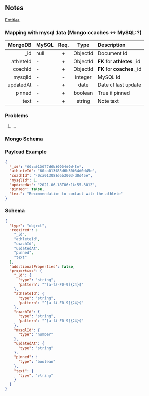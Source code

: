 ## Notes

[Entities](../README.md).

### Mapping with mysql data (Mongo:coaches <-> MySQL:?)

|   MongoDB | MySQL | Req. |   Type   | Description                  |
| --------: | :---- | :--: | :------: | :--------------------------- |
|      \_id | null  |  +   | ObjectId | Document Id                  |
| athleteId | -     |  +   | ObjectId | **FK** for **athletes**.\_id |
|   coachId | -     |  +   | ObjectId | **FK** for **coaches**.\_id  |
|   mysqlId | -     |  -   | integer  | MySQL Id                     |
| updatedAt | -     |  +   |   date   | Date of last update          |
|    pinned | -     |  +   | boolean  | True if pinned               |
|      text | -     |  +   |  string  | Note text                    |

### Problems

1. ...

### Mongo Schema

### Payload Example

```json
{
  "_id": "60ca013077d6b30034d0d45e",
  "athleteId": "60ca013088d6b30034d0d45e",
  "coachId": "40ca013088d6b30034d0d45e",
  "mysqlId": 1,
  "updatedAt": "2021-06-18T06:18:55.301Z",
  "pinned": false,
  "text": "Recommendation to contact with the athlete"
}
```

### Schema

```json
{
  "type": "object",
  "required": [
    "_id",
    "athleteId",
    "coachId",
    "updatedAt",
    "pinned",
    "text"
  ],
  "additionalProperties": false,
  "properties": {
    "_id": {
      "type": "string",
      "pattern": "^[a-fA-F0-9]{24}$"
    },
    "athleteId": {
      "type": "string",
      "pattern": "^[a-fA-F0-9]{24}$"
    },
    "coachId": {
      "type": "string",
      "pattern": "^[a-fA-F0-9]{24}$"
    },
    "mysqlId": {
      "type": "number"
    },
    "updatedAt": {
      "type": "string"
    },
    "pinned": {
      "type": "boolean"
    },
    "text": {
      "type": "string"
    }
  }
}
```